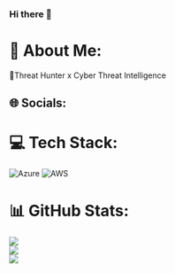 ### Hi there 👋


# 💫 About Me:
🔭Threat Hunter x Cyber Threat Intelligence<be>

## 🌐 Socials:

# 💻 Tech Stack:
 ![Azure](https://img.shields.io/badge/azure-%230072C6.svg?style=for-the-badge&logo=azure-devops&logoColor=white) ![AWS](https://img.shields.io/badge/AWS-%23FF9900.svg?style=for-the-badge&logo=amazon-aws&logoColor=white)
# 📊 GitHub Stats:
![](https://github-readme-stats.vercel.app/api?username=MalcolmTKS&theme=dark&hide_border=true&include_all_commits=false&count_private=false)<br/>
![](https://github-readme-streak-stats.herokuapp.com/?user=MalcolmTKS&theme=dark&hide_border=true)<br/>
![](https://github-readme-stats.vercel.app/api/top-langs/?username=MalcolmTKS&theme=dark&hide_border=true&include_all_commits=false&count_private=false&layout=compact)

